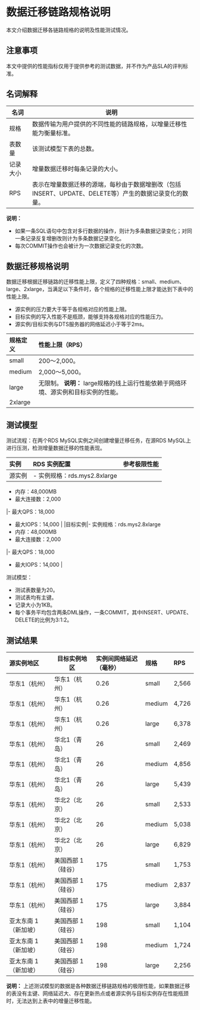 # 数据迁移链路规格说明

本文介绍数据迁移各链路规格的说明及性能测试情况。

## 注意事项

本文中提供的性能指标仅用于提供参考的测试数据，并不作为产品SLA的评判标准。

## 名词解释

|名词|说明|
|--|--|
|规格|数据传输为用户提供的不同性能的链路规格，以增量迁移性能为衡量标准。|
|表数量|该测试模型下表的总数。|
|记录大小|增量数据迁移时每条记录的大小。|
|RPS|表示在增量数据迁移的源端，每秒由于数据增删改（包括INSERT、UPDATE、DELETE等）产生的数据记录变化的数量。|

**说明：**

-   如果一条SQL语句中包含对多行数据的操作，则计为多条数据记录变化；对同一条记录反复增删改则计为多条数据记录变化。
-   每次COMMIT操作也会被计为一次数据记录变化的次数。

## 数据迁移规格说明

数据迁移根据迁移链路的迁移性能上限，定义了四种规格：small、medium、large、2xlarge，当满足以下条件时，各个规格的迁移性能上限才能达到下表中的性能上限。

-   源实例的压力要大于等于各规格对应的性能上限。
-   目标实例的写入性能不是瓶颈，能够支持各规格对应的性能压力。
-   源实例/目标实例与DTS服务器的网络延迟小于等于2ms。

|规格定义|性能上限（RPS）|
|:---|:--------|
|small|200～2,000。|
|medium|2,000～5,000。|
|large|无限制。 **说明：** large规格的线上运行性能依赖于网络环境、源实例和目标实例的性能。 |
|2xlarge|

## 测试模型

测试流程：在两个RDS MySQL实例之间创建增量迁移任务，在源RDS MySQL上进行压测，检测增量数据迁移的性能表现。

|实例|RDS 实例配置|参考极限性能|
|:-|:-------|:-----|
|源实例|-   实例规格：rds.mys2.8xlarge
-   内存：48,000MB
-   最大连接数：2,000

|-   最大QPS：18,000
-   最大IOPS：14,000 |
|目标实例|-   实例规格：rds.mys2.8xlarge
-   内存：48,000MB
-   最大连接数：2,000

|-   最大QPS：18,000
-   最大IOPS：14,000 |

测试模型：

-   测试表数量为20。
-   测试表均有主键。
-   记录大小为1KB。
-   每个事务平均包含两条DML操作，一条COMMIT，其中INSERT、UPDATE、DELETE的比例为3:1:2。

## 测试结果

|源实例地区|目标实例地区|实例间网络延迟（毫秒）|规格|RPS|
|:----|------|:----------|:-|:--|
|华东1（杭州）|华东1（杭州）|0.26|small|2,566|
|华东1（杭州）|华东1（杭州）|0.26|medium|4,726|
|华东1（杭州）|华东1（杭州）|0.26|large|6,378|
|华东1（杭州）|华北1（青岛）|26|small|2,469|
|华东1（杭州）|华北1（青岛）|26|medium|4,856|
|华东1（杭州）|华北1（青岛）|26|large|5,439|
|华东1（杭州）|华北2（北京）|26|small|2,533|
|华东1（杭州）|华北2（北京）|26|medium|5,038|
|华东1（杭州）|华北2（北京）|26|large|6,829|
|华东1（杭州）|美国西部 1（硅谷）|175|small|1,753|
|华东1（杭州）|美国西部 1（硅谷）|175|medium|2,837|
|华东1（杭州）|美国西部 1（硅谷）|175|large|3,884|
|亚太东南 1（新加坡）|美国西部 1（硅谷）|198|small|1,104|
|亚太东南 1（新加坡）|美国西部 1（硅谷）|198|medium|1,724|
|亚太东南 1（新加坡）|美国西部 1（硅谷）|198|large|2,256|

**说明：** 上述测试模型的数据是各种数据迁移链路规格的极限性能，如果数据迁移的表没有主键、网络延迟大、存在更新热点或者源实例与目标实例存在性能瓶颈时，无法达到上表中的增量迁移性能。

